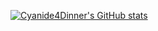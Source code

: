 [![Cyanide4Dinner's GitHub stats](https://github-readme-stats.vercel.app/api?username=Cyanide4Dinner&include_all_commits=true&count_private=true&show_icons=true&theme=dracula&hide_rank=true&hide=stars,contribs)](https://github.com/Cyanide4Dinner)
